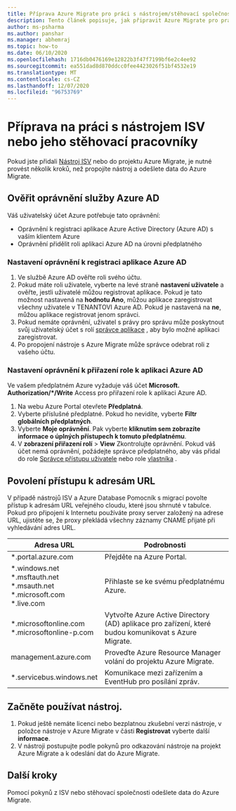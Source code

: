 ```yaml
---
title: Příprava Azure Migrate pro práci s nástrojem/stěhovací společnosti ISV
description: Tento článek popisuje, jak připravit Azure Migrate pro práci s nástrojem ISV nebo stěhovací společnosti a jak začít používat nástroj.
author: ms-psharma
ms.author: panshar
ms.manager: abhemraj
ms.topic: how-to
ms.date: 06/10/2020
ms.openlocfilehash: 1716db0476169e12822b3f47f7199bf6e2c4ee92
ms.sourcegitcommit: ea551dad8d870ddcc0fee4423026f51bf4532e19
ms.translationtype: MT
ms.contentlocale: cs-CZ
ms.lasthandoff: 12/07/2020
ms.locfileid: "96753769"
---
```

# <a name="prepare-to-work-with-an-isv-tool-or-movere"></a>Příprava na práci s nástrojem ISV nebo jeho stěhovací pracovníky

Pokud jste přidali [Nástroj ISV](migrate-services-overview.md#isv-integration) nebo do projektu Azure Migrate, je nutné provést několik kroků, než propojíte nástroj a odešlete data do Azure Migrate. 

## <a name="check-azure-ad-permissions"></a>Ověřit oprávnění služby Azure AD

Váš uživatelský účet Azure potřebuje tato oprávnění:

- Oprávnění k registraci aplikace Azure Active Directory (Azure AD) s vaším klientem Azure
- Oprávnění přidělit roli aplikaci Azure AD na úrovni předplatného


### <a name="set-permissions-to-register-an-azure-ad-app"></a>Nastavení oprávnění k registraci aplikace Azure AD

1. Ve službě Azure AD ověřte roli svého účtu.
2. Pokud máte roli uživatele, vyberte na levé straně **nastavení uživatele** a ověřte, jestli uživatelé můžou registrovat aplikace. Pokud je tato možnost nastavená na **hodnotu Ano**, můžou aplikace zaregistrovat všechny uživatele v TENANTOVI Azure AD. Pokud je nastavená na **ne**, můžou aplikace registrovat jenom správci.   
3. Pokud nemáte oprávnění, uživatel s právy pro správu může poskytnout svůj uživatelský účet s rolí [správce aplikace](../active-directory/roles/permissions-reference.md#application-administrator) , aby bylo možné aplikaci zaregistrovat.
4. Po propojení nástroje s Azure Migrate může správce odebrat roli z vašeho účtu.

### <a name="set-permissions-to-assign-a-role-to-an-azure-ad-app"></a>Nastavení oprávnění k přiřazení role k aplikaci Azure AD
 
Ve vašem předplatném Azure vyžaduje váš účet **Microsoft. Authorization/*/Write** Access pro přiřazení role k aplikaci Azure AD. 

1. Na webu Azure Portal otevřete **Předplatná**.
2. Vyberte příslušné předplatné. Pokud ho nevidíte, vyberte **Filtr globálních předplatných**. 
3. Vyberte **Moje oprávnění**. Pak vyberte **kliknutím sem zobrazíte informace o úplných přístupech k tomuto předplatnému**.
4. V **zobrazení přiřazení rolí**  >  **View** Zkontrolujte oprávnění. Pokud váš účet nemá oprávnění, požádejte správce předplatného, aby vás přidal do role [Správce přístupu uživatele](../role-based-access-control/built-in-roles.md#user-access-administrator) nebo role [vlastníka](../role-based-access-control/built-in-roles.md#owner) .

## <a name="allow-access-to-urls"></a>Povolení přístupu k adresám URL

V případě nástrojů ISV a Azure Database Pomocník s migrací povolte přístup k adresám URL veřejného cloudu, které jsou shrnuté v tabulce. Pokud pro připojení k Internetu používáte proxy server založený na adrese URL, ujistěte se, že proxy překládá všechny záznamy CNAME přijaté při vyhledávání adres URL. 

**Adresa URL** | **Podrobnosti**
--- | ---
*.portal.azure.com  | Přejděte na Azure Portal. 
*.windows.net<br/> *.msftauth.net<br/> *.msauth.net <br/> *.microsoft.com<br/> *.live.com   | Přihlaste se ke svému předplatnému Azure. 
*.microsoftonline.com<br/> *.microsoftonline-p.com | Vytvořte Azure Active Directory (AD) aplikace pro zařízení, které budou komunikovat s Azure Migrate. 
management.azure.com | Proveďte Azure Resource Manager volání do projektu Azure Migrate.
*.servicebus.windows.net | Komunikace mezi zařízením a EventHub pro posílání zpráv.


## <a name="start-using-the-tool"></a>Začněte používat nástroj.

1. Pokud ještě nemáte licenci nebo bezplatnou zkušební verzi nástroje, v položce nástroje v Azure Migrate v části **Registrovat** vyberte další **informace**.
2. V nástroji postupujte podle pokynů pro odkazování nástroje na projekt Azure Migrate a k odeslání dat do Azure Migrate.

## <a name="next-steps"></a>Další kroky

Pomocí pokynů z ISV nebo stěhovací společnosti odešlete data do Azure Migrate.

   
